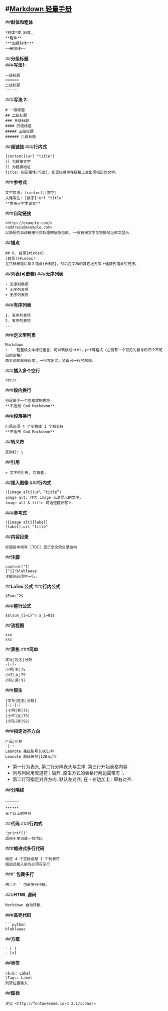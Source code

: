 #**[Markdown 轻量手册](#index)**
--------

##**斜体和粗体**
```
*斜体*或_斜体_
**粗体**
***加粗斜体***
~~删除线~~
```    

##**分级标题**  
###**写法1:**
```    
一级标题
======
二级标题
------
```
###**写法 2:**
```
# 一级标题
## 二级标题
### 三级标题
#### 四级标题
##### 五级标题
###### 六级标题
```

##**超链接**
###**行内式**
```
[content](url "title")
[] 为链接文字
() 为链接地址
title: 指定属性(可选)。即鼠标悬停在链接上会出现指定的文字。
```
###**参考式**
```
文中写法: [content][数字]
文尾写法: [数字]:url "title"
**常用于学术论文**
```
###**自动链接**
```
<http://example.com/>
<address@example.com>
以简短的自动链接行式处理网址及电邮, 一般链接文字与链接地址原文显示.
```

##**锚点**
```
## 0. 目录{#index}
[目录](#index)
在目标标题后插入锚点{#标记}，然后在文档的其它地方写上连接到锚点的链接。
```

##**列表(可嵌套)**
###**无序列表**
```
- 无序列表项
* 无序列表项
+ 无序列表项
```
###**有序列表**
```
1. 有序列表项
2. 有序列表项
...
```
###**定义型列表**
```
Markdown
:    轻量级文本标记语言，可以转换成html，pdf等格式（左侧有一个可见的冒号和四个不可见的空格）
由名词和解释组成, 一行写定义，紧跟另一行写解释。
```
###**插入多个空行**
```
<br/>
```
###**段内换行**
```
行尾最少一个空格或制表符
**不适用 Cmd Markdwon**
```
###**段落换行**
```
行尾必须 4 个空格或 1 个制表符
**不适用 Cmd Markdwon**
```

##**转义符**
```
反斜杠: \
```

##**引用**
```
> 文字的引用, 可嵌套.
```

##**插入图像**
###**行内式**
```
![image alt](url “title”)
image alt: 作为 image 无法显示的文字.
image alt & title 可选但建议写上.
```
###**参考式**
```
![image alt][label]
[label]:url "title"
```

##**内容目录**
```
标题前中填写 [TOC] 显示全文的目录结构
```
##**注脚**
```
content[^1]
[^1]:blablaaaa
注脚间必须空一行.
```

##**LaTex 公式**
###**行内公式**
```
$E=mc^2$
```
###**整行公式**
```
$$\sum_{i=1}^n a_i=0$$
```
##**流程图**
```
xxx
xxx
```

##**表格**
###**简单**
```
学号|姓名|分数
-|-|-
小明|男|75
小红|女|79
小陆|男|92
```
###**原生**
```
|学号|姓名|分数|
|-|-|-|
|小明|男|75|
|小红|女|79|
|小陆|男|92|
```
###**指定对齐方向**
```
产品|价格
-|-:
Leanote 高级账号|60元/年
Leanote 超级账号|120元/年
```

* 第一行为表头, 第二行分隔表头与主体, 第三行开始表格内容.
* 列与列间用管道符 | 隔开. 原生方式的表格行两边需带有 |.
* 第二行可指定对齐方向. 默认左对齐, 在 - 右边加上 : 即右对齐.

##**分隔线**
```
______
------
******
三个以上的符号
```

##**代码**
###**行内式**
```
'printf()'
适用于单词或一句代码
```
###**缩进式多行代码**
```
缩进 4 个空格或是 1 个制表符
缩进式插入前方必须有空行
```
###**` 包裹多行**
```
用六个 ` 包裹多行代码.
```
###**HTML 源码**
```
Markdown 自动转换.
```
###**高亮代码**
```
```python
blablaaaa
```

##**方框**
```
- [ ] 
- [x] 
```

##**标签**
```
\标签: Label
\Tags: Label
列首位置输入.
```

##**图标**
```
详见 <http://fontawesome.io/3.2.1/icons/>
```
